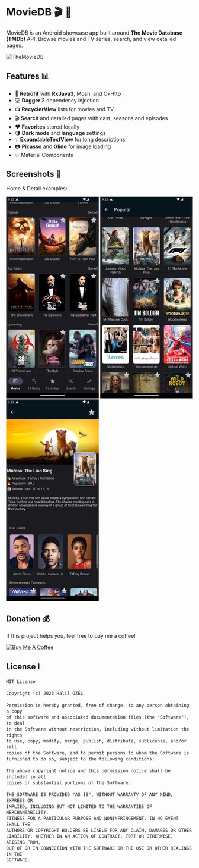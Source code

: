 # MovieDB 🎬 🌺

MovieDB is an Android showcase app built around **The Movie Database (TMDb)** API. Browse movies and TV series, search, and view detailed pages.

![TheMovieDB](https://www.themoviedb.org/assets/2/v4/marketing/deadpool-06f2a06d7a418ec887300397b6861383bf1e3b72f604ddd5f75bce170e81dce9.png)

## Features 📊

- 🔗 **Retrofit** with **RxJava3**, Moshi and OkHttp
- 💻 **Dagger 2** dependency injection
- 📺 **RecyclerView** lists for movies and TV
- 🎬 **Search** and detailed pages with cast, seasons and episodes
- ❤️ **Favorites** stored locally
- 🌗 **Dark mode** and **language** settings
- 💡 **ExpandableTextView** for long descriptions
- 📷 **Picasso** and **Glide** for image loading
- 💥 Material Components

## Screenshots 📸

Home & Detail examples:

<img src="https://github.com/halilozel1903/MovieDB/blob/master/screen_1.png" width="250" /> <img src="https://github.com/halilozel1903/MovieDB/blob/master/screen_2.png" width="250" />  <img src="https://github.com/halilozel1903/MovieDB/blob/master/screen_3.png" width="250" />

## Donation 💰

If this project helps you, feel free to buy me a coffee!

[![Buy Me A Coffee](https://www.buymeacoffee.com/assets/img/custom_images/orange_img.png)](https://www.buymeacoffee.com/halilozel1903)

## License ℹ️
```
MIT License

Copyright (c) 2023 Halil OZEL

Permission is hereby granted, free of charge, to any person obtaining a copy
of this software and associated documentation files (the "Software"), to deal
in the Software without restriction, including without limitation the rights
to use, copy, modify, merge, publish, distribute, sublicense, and/or sell
copies of the Software, and to permit persons to whom the Software is
furnished to do so, subject to the following conditions:

The above copyright notice and this permission notice shall be included in all
copies or substantial portions of the Software.

THE SOFTWARE IS PROVIDED "AS IS", WITHOUT WARRANTY OF ANY KIND, EXPRESS OR
IMPLIED, INCLUDING BUT NOT LIMITED TO THE WARRANTIES OF MERCHANTABILITY,
FITNESS FOR A PARTICULAR PURPOSE AND NONINFRINGEMENT. IN NO EVENT SHALL THE
AUTHORS OR COPYRIGHT HOLDERS BE LIABLE FOR ANY CLAIM, DAMAGES OR OTHER
LIABILITY, WHETHER IN AN ACTION OF CONTRACT, TORT OR OTHERWISE, ARISING FROM,
OUT OF OR IN CONNECTION WITH THE SOFTWARE OR THE USE OR OTHER DEALINGS IN THE
SOFTWARE.
```

